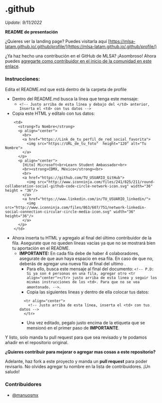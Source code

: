 # .github

*Update: 9/11/2022*

**README de presentación**

¿Quieres ver la landing page? Puedes visitarla aquí [https://mlsa-latam.github.io/.github/profile/](https://mlsa-latam.github.io/.github/profile/)

¿Ya haz hecho una contribución en el GitHub de MLSA? ¡Asombroso! Ahora puedes [agregarte como contribuidor en el inicio de la comunidad en este enlace](./profile/README.md).

### Instrucciones:
Edita el README.md que está dentro de la carpeta de profile
- Dentro del README.md busca la línea que tenga este mensaje:
  - ```<!-- Justo arriba de esta línea y debajo del </td> anterior, Inserta el <td> con tus datos -->```
- Copia este HTML y edítalo con tus datos:
```
    <td>
      <strong>Tu Nombre</strong>
      <p align="center">
        <br>
        <a href="https://Link_de_tu_perfil_de_red_social_favorita">
          <img src="https://URL_de_tu_foto"  height="120" alt="Tu Nombre">
        </a>
      </p>
      <p align="center">
        [Hito] Microsoft<br>Learn Student Ambassador<br>
        <br><strong>CDMX, México</strong><br>
        <br>
        <a href="https://github.com/TU_USUARIO_GitHub">
          <img src="http://www.iconninja.com/files/241/825/211/round-collaboration-social-github-code-circle-network-icon.svg" width="36" height = "36"/>
        </a>
        <a href="https://www.linkedin.com/in/TU_USUARIO_linkedin/">
          <img src="http://www.iconninja.com/files/863/607/751/network-linkedin-social-connection-circular-circle-media-icon.svg" width="36" height="36"/>
        </a>
      </p>
    </td>
```
- Ahora inserta tu HTML y agregalo al final del último contribuidor de la fila. Asegurate que no queden líneas vacías ya que no se mostrará bien tu aportación en el README.
  - **IMPORTANTE:** En cada fila debe de haber 4 colaboradores, asegurate de que aun haya espacio en esa fila. En caso de que no, deberás de agregar una nueva fila al final del ultimo **</tr>**. 
    - Para ello, busca este mensaje al final del documento:
     ```<!-- P.D: Si ya son 4 personas en una fila, agregar otro <tr align="center"></tr> justo arriba de esta linea y seguir los mismas instrucciones de los <td>. Para que no se vea amontonado. -->```. 
    - Copia las siguientes lineas y dentro de ella colocar tus datos: 
    ```
      <tr align="center">
        <!-- Justo arriba de esta línea, inserta el <td> con tus datos -->
      </tr>
    ```
    - Una vez editado, pegalo justo encima de la etiqueta que se mensionó en el primer paso de **IMPORTANTE**.

Y listo, solo manda tu pull request para que sea revisado y te podamos añadir en el repositorio original.

**¿Quieres contribuir para mejorar o agregar mas cosas a este repositorio?**

Adelante, haz fork a este proyecto y manda un **pull request** para poder revisarlo. No olvides agregar tu nombre en la lista de contribuidores.
¡Un saludo!
### Contribuidores
- [@manuosmx](https://github.com/manuosmx)
